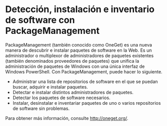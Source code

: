# Detección, instalación e inventario de software con PackageManagement

PackageManagement (también conocido como OneGet) es una nueva manera de descubrir e instalar paquetes de software en la Web. Es un administrador o multiplexor de administradores de paquetes existentes (también denominados proveedores de paquetes) que unifica la administración de paquetes de Windows con una única interfaz de Windows PowerShell. Con PackageManagement, puede hacer lo siguiente.

-   Administrar una lista de repositorios de software en el que se puedan buscar, adquirir e instalar paquetes.
-   Detectar e instalar distintos administradores de paquetes.
-   Detectar los paquetes de software necesarios.
-   Instalar, desinstalar e inventariar paquetes de uno o varios repositorios de software sin problemas.

Para obtener más información, consulte http://oneget.org/.


<!--HONumber=Jun16_HO4-->


